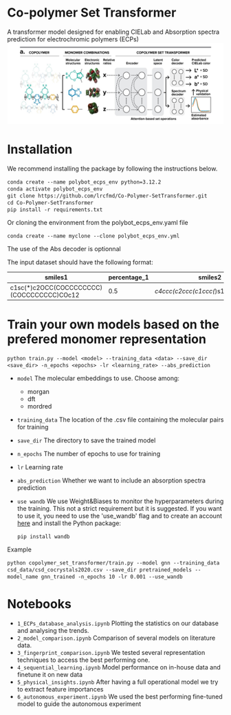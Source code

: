 # Co-polymer Set Transformer
A transformer model designed for enabling CIELab and Absorption spectra prediction for electrochromic polymers (ECPs)
<img src="toc.jpg" >


# Installation
We recommend installing the package by following the instructions below.
```
conda create --name polybot_ecps_env python=3.12.2
conda activate polybot_ecps_env
git clone https://github.com/lrcfmd/Co-Polymer-SetTransformer.git
cd Co-Polymer-SetTransformer
pip install -r requirements.txt
```

Or cloning the environment from the polybot_ecps_env.yaml file
```
conda create --name myclone --clone polybot_ecps_env.yml
```

The use of the Abs decoder is optionnal


The input dataset should have the following format:

smiles1 | percentage_1 | smiles2 |  percentage_2 | smiles3 | percentage_3 | L | a | b | wavelength | intensity 
--- | --- | --- | --- |--- |--- |--- |--- |--- |--- |--- 
c1sc(*)c2OCC(COCCCCCCCC)(COCCCCCCCC)COc12  | 0.5 | *c4ccc(c2ccc(c1ccc(*)s1)c3nsnc23)s4 | 0.3 | *c1ccc(*)c2nsnc12 | 0.2 | 80 | 60 | 30 | 350, 351,...,800 | 0.01,0.012,...,0.20 

# Train your own models based on the prefered monomer representation

    python train.py --model <model> --training_data <data> --save_dir <save_dir> -n_epochs <epochs> -lr <learning_rate> --abs_prediction

- `model` The molecular embeddings to use. Choose among:
    - morgan
    - dft
    - mordred
- `training_data` The location of the .csv file containing the molecular pairs for training
- `save_dir` The directory to save the trained model 
- `n_epochs` The number of epochs to use for training    
- `lr` Learning rate
- `abs_prediction` Whether we want to include an absorption spectra prediction
- `use wandb` We use Weight&Biases to monitor the hyperparameters during the training. This not a strict requirement but it is suggested. If you want to use it, you need to use the 'use_wandb' flag and to create an account [here](https://wandb.ai/) and install the Python package:

    ```  
    pip install wandb
    ```

Example

    python copolymer_set_transformer/train.py --model gnn --training_data csd_data/csd_cocrystals2020.csv --save_dir pretrained_models --model_name gnn_trained -n_epochs 10 -lr 0.001 --use_wandb



# Notebooks
- ```1_ECPs_database_analysis.ipynb``` Plotting the statistics on our database and analysing the trends.
- ```2_model_comparison.ipynb``` Comparison of several models on literature data.
- ```3_fingerprint_comparison.ipynb``` We tested several representation techniques to access the best performing one.
- ```4_sequential_learning.ipynb``` Model performance on in-house data and finetune it on new data
- ```5_physical_insights.ipynb``` After having a full operational model we try to extract feature importances
- ```6_autonomous_experiment.ipynb``` We used the best performing fine-tuned model to guide the autonomous experiment